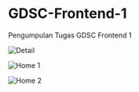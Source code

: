 # GDSC-Frontend-1
Pengumpulan Tugas GDSC Frontend 1



![Detail](https://user-images.githubusercontent.com/92132505/139523543-de65a46f-04d7-4fd9-a3d5-e08fd390290f.png)



![Home 1](https://user-images.githubusercontent.com/92132505/139523557-6391866c-7aa6-42b1-bf79-24afbde57eb6.png)



![Home 2](https://user-images.githubusercontent.com/92132505/139523563-9e8b13c7-82b2-44fd-a521-61c994458b36.png)
